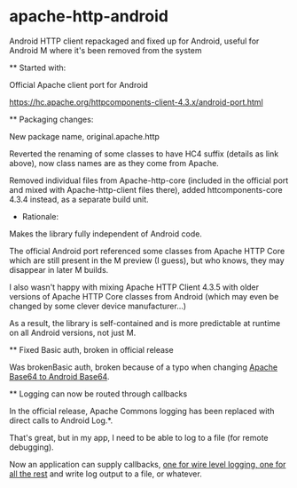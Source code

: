 # apache-http-android
Android HTTP client repackaged and fixed up for Android, useful for Android M where it's been removed from the system

** Started with:

Official Apache client port for Android

https://hc.apache.org/httpcomponents-client-4.3.x/android-port.html

** Packaging changes:

New package name, original.apache.http

Reverted the renaming of some classes to have HC4 suffix (details as link above), now class names are as they come from Apache.

Removed individual files from Apache-http-core (included in the official port and mixed with Apache-http-client files there), added httcomponents-core 4.3.4 instead, as a separate build unit.

* Rationale:

Makes the library fully independent of Android code.

The official Android port referenced some classes from Apache HTTP Core which are still present in the M preview (I guess), but who knows, they may disappear in later M builds.

I also wasn't happy with mixing Apache HTTP Client 4.3.5 with older versions of Apache HTTP Core classes from Android (which may even be changed by some clever device manufacturer...)

As a result, the library is self-contained and is more predictable at runtime on all Android versions, not just M.

** Fixed Basic auth, broken in official release

Was brokenBasic auth, broken because of a typo when changing [Apache Base64 to Android Base64]( https://github.com/kmansoft/apache-http-android/commit/1f748ecc3ef765deea97fa2d86aa4db8d40b0342).

** Logging can now be routed through callbacks

In the official release, Apache Commons logging has been replaced with direct calls to Android Log.*.

That's great, but in my app, I need to be able to log to a file (for remote debugging).

Now an application can supply callbacks, [one for wire level logging, one for all the rest](https://github.com/kmansoft/apache-http-android/tree/master/httpcomponents-client-android/src/org/kman/apache/http/logging) and write log output to a file, or whatever.
